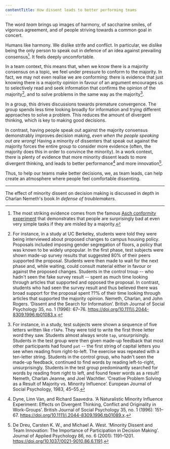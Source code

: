 ```yaml
---
contentTitle: How dissent leads to better performing teams
---
```


The word _team_ brings up images of harmony, of saccharine smiles, of vigorous agreement, and of people striving towards a common goal in concert.

Humans like harmony. We dislike strife and conflict. In particular, we dislike being the only person to speak out in defence of an idea against prevailing consensus[^1]. It feels deeply uncomfortable.

In a team context, this means that, when we know there is a majority consensus on a topic, we feel under pressure to conform to the majority. In fact, we may not even realise we are conforming: there is evidence that just knowing there is a majority opinion in favour of an argument encourages us to selectively read and seek information that confirms the opinion of the majority[^2], and to solve problems in the same way as the majority[^3].

In a group, this drives discussions towards premature convergence. The group spends less time looking broadly for information and trying different approaches to solve a problem. This reduces the amount of divergent thinking, which is key to making good decisions.

In contrast, having people speak out against the majority consensus demonstrably improves decision making, _even when the people speaking out are wrong_! Having a minority of dissenters that speak out against the majority forces the entire group to consider more evidence (often, the majority does this in order to convince the minority). In a work context, there is plenty of evidence that more minority dissent leads to more divergent thinking, and leads to better performance[^4] and more innovation[^5].

Thus, to help our teams make better decisions, we, as team leads, can help create an atmosphere where people feel comfortable dissenting.

----

The effect of minority dissent on decision making is discussed in depth in Charlan Nemeth's book _In defense of troublemakers_.

[^1]: The most striking evidence comes from the famous [Asch conformity experiment](https://en.wikipedia.org/wiki/asch_conformity_experiments) that demonstrates that people are surprisingly bad at even very simple tasks if they are misled by a majority.
[^2]: For instance, in a study at UC Berkeley, students were told they were being interviewed about proposed changes to campus housing policy. Proposals included imposing gender segregation of floors, a policy that was known to be widely unpopular. In the first phase, test subjects were shown made-up survey results that suggested 80% of their peers supported the proposal. Students were then made to wait for the next phase and, while waiting, could consult material either in favour or against the proposed changes. Students in the control troup -- who hadn't seen the fake survey result -- spent as much time looking through articles that supported and opposed the proposal. In contrast, students who had seen the survey result and thus believed there was broad support for the proposal spent ??% of their time looking through articles that supported the majority opinion. 
Nemeth, Charlan, and John Rogers. ‘Dissent and the Search for Information’. British Journal of Social Psychology 35, no. 1 (1996): 67–76. https://doi.org/10.1111/j.2044-8309.1996.tb01083.x.
[^3]: For instance, in a study, test subjects were shown a sequence of five letters written like `rTAPe`. They were told to write the first three letter word they saw. Students almost always wrote `tap`, unsurprisingly. Students in the test group were then given made-up feedback that most other participants had found `pat` -- the first string of capital letters you see when reading from right-to-left. The exercise was repeated with a ten-letter string. Students in the control group, who hadn't seen the made-up feedback, continued to find words by reading left-to-right, unsurprisingly. Students in the test group predominantly searched for words by reading from right to left, and found fewer words as a result!
Nemeth, Charlan Jeanne, and Joel Wachtler. ‘Creative Problem Solving as a Result of Majority vs. Minority Influence’. European Journal of Social Psychology, 1983, 45–55.
[^4]: Dyne, Linn Van, and Richard Saavedra. ‘A Naturalistic Minority Influence Experiment: Effects on Divergent Thinking, Conflict and Originality in Work-Groups’. British Journal of Social Psychology 35, no. 1 (1996): 151–67. https://doi.org/10.1111/j.2044-8309.1996.tb01089.x.
[^5]: De Dreu, Carsten K. W., and Michael A. West. ‘Minority Dissent and Team Innovation: The Importance of Participation in Decision Making’. Journal of Applied Psychology 86, no. 6 (2001): 1191–1201. https://doi.org/10.1037/0021-9010.86.6.1191.
